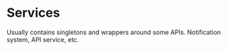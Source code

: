 # Services

Usually contains singletons and wrappers around some APIs.
Notification system, API service, etc.
